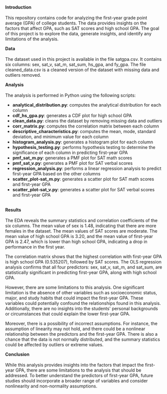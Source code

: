 <b>Introduction</b><br><br>
This repository contains code for analyzing the first-year grade point average (GPA) of college students. The data provides insights on the factors that affect GPA, such as SAT scores and high school GPA. The goal of this project is to explore the data, generate insights, and identify any limitations of the analysis.

<b>Data</b><br><br>
The dataset used in this project is available in the file satgpa.csv. It contains six columns: sex, sat_v, sat_m, sat_sum, hs_gpa, and fy_gpa. The file cleaned_data.csv is a cleaned version of the dataset with missing data and outliers removed.

<b>Analysis</b><br><br>
The analysis is performed in Python using the following scripts:

<ul>
  <li><b>analytical_distribution.py</b>: computes the analytical distribution for each column</li>
  <li><b>cdf_hs_gpa.py</b>: generates a CDF plot for high school GPA</li>
  <li><b>clean_data.py</b>: cleans the dataset by removing missing data and outliers</li>
  <li><b>corr_matrix.py</b>: computes the correlation matrix between each column</li>
  <li><b>descriptive_characteristics.py</b>: computes the mean, mode, standard deviation, and minimum value for each column</li>
  <li><b>histogram_analysis.py</b>: generates a histogram plot for each column</li>
  <li><b>hypothesis_testing.py</b>: performs hypothesis testing to determine the significance of each column in predicting first-year GPA</li>
  <li><b>pmf_sat_m.py</b>: generates a PMF plot for SAT math scores</li>
  <li><b>pmf_sat_v.py</b>: generates a PMF plot for SAT verbal scores</li>
  <li><b>regression_analysis.py</b>: performs a linear regression analysis to predict first-year GPA based on the other columns</li>
  <li><b>scatter_plot-sat_m.py</b>: generates a scatter plot for SAT math scores and first-year GPA</li>
  <li><b>scatter_plot-sat_v.py</b>: generates a scatter plot for SAT verbal scores and first-year GPA</li>  
</ul>

<br><b>Results</b><br><br>
The EDA reveals the summary statistics and correlation coefficients of the six columns. The mean value of sex is 1.48, indicating that there are more females in the dataset. The mean values of SAT scores are moderate. The mean value of high school GPA is 3.20, and the mean value of first-year GPA is 2.47, which is lower than high school GPA, indicating a drop in performance in the first year.

The correlation matrix shows that the highest correlation with first-year GPA is high school GPA (0.535207), followed by SAT scores. The OLS regression analysis confirms that all four predictors: sex, sat_v, sat_m, and sat_sum, are statistically significant in predicting first-year GPA, along with high school GPA.

However, there are some limitations to this analysis. One significant limitation is the absence of other variables such as socioeconomic status, major, and study habits that could impact the first-year GPA. These variables could potentially confound the relationships found in this analysis. Additionally, there are no insights into the students' personal backgrounds or circumstances that could explain the lower first-year GPA.

Moreover, there is a possibility of incorrect assumptions. For instance, the assumption of linearity may not hold, and there could be a nonlinear relationship between the predictors and the first-year GPA. There is also a chance that the data is not normally distributed, and the summary statistics could be affected by outliers or extreme values.

<b>Conclusion</b><br><br>
While this analysis provides insights into the factors that impact the first-year GPA, there are some limitations to the analysis that should be addressed. To better understand the predictors of first-year GPA, future studies should incorporate a broader range of variables and consider nonlinearity and non-normality assumptions.

